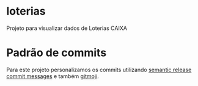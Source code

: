 # loterias

Projeto para visualizar dados de Loterias CAIXA

# Padrão de commits

Para este projeto personalizamos os commits
utilizando [semantic release commit messages](https://gist.github.com/joshbuchea/6f47e86d2510bce28f8e7f42ae84c716) e
também [gitmoji](https://gitmoji.dev/).